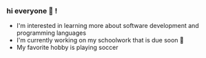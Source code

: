 ### hi everyone :star_struck: !
- I'm interested in learning more about software development and programming languages
- I'm currently working on my schoolwork that is due soon :open_book:
- My favorite hobby is playing soccer 


<!--
**abbybivens/abbybivens** is a ✨ _special_ ✨ repository because its `README.md` (this file) appears on your GitHub profile.

Here are some ideas to get you started:

- 🔭 I’m currently working on ...
- 🌱 I’m currently learning ...
- 👯 I’m looking to collaborate on ...
- 🤔 I’m looking for help with ...
- 💬 Ask me about ...
- 📫 How to reach me: ...
- 😄 Pronouns: ...
- ⚡ Fun fact: ...
-->
